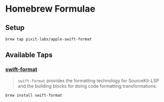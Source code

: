 # Homebrew Formulae

## Setup

```bash
brew tap pixit-labs/apple-swift-format
```

## Available Taps

### [swift-format](https://github.com/apple/swift-format)
> `swift-format` provides the formatting technology for SourceKit-LSP and the building blocks for doing code formatting transformations.

```bash
brew install swift-format
```
